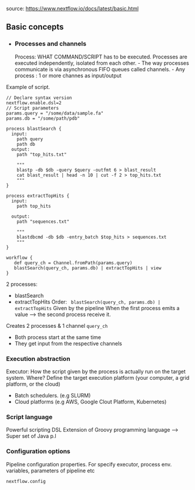 source: https://www.nextflow.io/docs/latest/basic.html

##  Basic concepts
- ### Processes and channels 
	Process: WHAT COMMAND/SCRIPT has to be executed. 
	Processes are executed independently, isolated from each other.
		- The way processes communicate is via asynchronous FIFO queues called channels. 
		- Any process : 1 or more channes as input/output 

Example of script. 
```
// Declare syntax version
nextflow.enable.dsl=2
// Script parameters
params.query = "/some/data/sample.fa"
params.db = "/some/path/pdb"

process blastSearch {
  input:
    path query
    path db
  output:
    path "top_hits.txt"

    """
    blastp -db $db -query $query -outfmt 6 > blast_result
    cat blast_result | head -n 10 | cut -f 2 > top_hits.txt
    """
}

process extractTopHits {
  input:
    path top_hits

  output:
    path "sequences.txt"

    """
    blastdbcmd -db $db -entry_batch $top_hits > sequences.txt
    """
}

workflow {
   def query_ch = Channel.fromPath(params.query)
   blastSearch(query_ch, params.db) | extractTopHits | view
}
```

2 processes: 
- blastSearch
- extractTopHits 
Order:  ``` blastSearch(query_ch, params.db) | extractTopHits```
Given by the pipeline 
When the first process emits a value --> the second process receive it. 

Creates 2 processes & 1 channel ```query_ch```
- Both process start at the same time 
- They get input from the respective channels

### Execution abstraction 

Executor: How the script given by the process is actually run on the target system. 
Where? Define the target execution platform (your computer, a grid platform, or the cloud)

- Batch schedulers. (e.g SLURM)
- Cloud platforms (e.g AWS, Google Clout Platform, Kubernetes)

### Script language
Powerful scripting DSL 
Extension of Groovy programming language --> Super set of Java p.l 

### Configuration options
Pipeline configuration properties. 
For specify executor, process env. variables, parameters of pipeline etc 

```nextflow.config```

```





